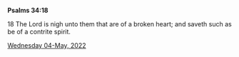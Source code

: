 **Psalms 34:18**

18 The Lord is nigh unto them that are of a broken heart; and saveth such as be of a contrite spirit.

[Wednesday 04-May, 2022](https://t.me/s/daily_scripture)
